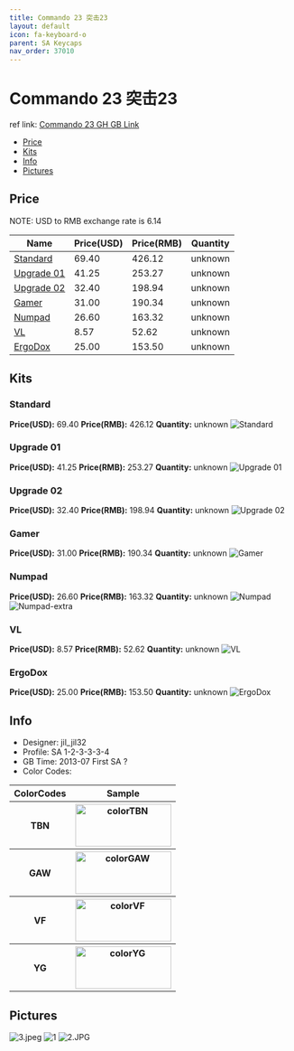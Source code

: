 ```yaml
---
title: Commando 23 突击23
layout: default
icon: fa-keyboard-o
parent: SA Keycaps
nav_order: 37010
---
```


# Commando 23 突击23

ref link: [Commando 23 GH GB Link](https://geekhack.org/index.php?topic=45655.0)

* [Price](#price)
* [Kits](#kits)
* [Info](#info)
* [Pictures](#pictures)


## Price  
NOTE: USD to RMB exchange rate is 6.14

| Name          | Price(USD)    |  Price(RMB) |  Quantity |
| ------------- | ------------- |  ---------- |  -------- |
|[Standard](#standard)|69.40|426.12|unknown|
|[Upgrade 01](#upgrade01)|41.25|253.27|unknown|
|[Upgrade 02](#upgrade02)|32.40|198.94|unknown|
|[Gamer](#gamer)|31.00|190.34|unknown|
|[Numpad](#numpad)|26.60|163.32|unknown|
|[VL](#vl)|8.57|52.62|unknown|
|[ErgoDox](#ergodox)|25.00|153.50|unknown|


## Kits
### Standard
**Price(USD):** 69.40    **Price(RMB):** 426.12    **Quantity:** unknown
<img src="{{ 'assets/images/sa-keycaps/commando23/kits_pics/standard.png' | relative_url }}" alt="Standard" class="image featured">

### Upgrade 01
**Price(USD):** 41.25    **Price(RMB):** 253.27    **Quantity:** unknown
<img src="{{ 'assets/images/sa-keycaps/commando23/kits_pics/upgrade-01.png' | relative_url }}" alt="Upgrade 01" class="image featured">

### Upgrade 02
**Price(USD):** 32.40    **Price(RMB):** 198.94    **Quantity:** unknown
<img src="{{ 'assets/images/sa-keycaps/commando23/kits_pics/upgrade-02.png' | relative_url }}" alt="Upgrade 02" class="image featured">

### Gamer
**Price(USD):** 31.00    **Price(RMB):** 190.34    **Quantity:** unknown
<img src="{{ 'assets/images/sa-keycaps/commando23/kits_pics/gamer.png' | relative_url }}" alt="Gamer" class="image featured">

### Numpad
**Price(USD):** 26.60    **Price(RMB):** 163.32    **Quantity:** unknown
<img src="{{ 'assets/images/sa-keycaps/commando23/kits_pics/numpad.png' | relative_url }}" alt="Numpad" class="image featured">
<img src="{{ 'assets/images/sa-keycaps/commando23/kits_pics/numpad-extra.png' | relative_url }}" alt="Numpad-extra" class="image featured">

### VL
**Price(USD):** 8.57    **Price(RMB):** 52.62    **Quantity:** unknown
<img src="{{ 'assets/images/sa-keycaps/commando23/kits_pics/vl.png' | relative_url }}" alt="VL" class="image featured">

### ErgoDox
**Price(USD):** 25.00    **Price(RMB):** 153.50    **Quantity:** unknown
<img src="{{ 'assets/images/sa-keycaps/commando23/kits_pics/ergodox.png' | relative_url }}" alt="ErgoDox" class="image featured">


## Info
* Designer: jil_jil32
* Profile: SA 1-2-3-3-3-4
* GB Time: 2013-07 First SA ? 
* Color Codes:  
<table style="width:100%">
  <tr>
    <th>ColorCodes</th>
    <th>Sample</th>
  </tr>
  <tr>
    <th>TBN</th>
    <th><img src="{{ 'assets/images/sa-keycaps/SP_ColorCodes/abs/SP_Abs_ColorCodes_TBN.png' | relative_url }}" alt="colorTBN" height="75" width="170"></th>
  </tr>
  <tr>
    <th>GAW</th>
    <th><img src="{{ 'assets/images/sa-keycaps/SP_ColorCodes/abs/SP_Abs_ColorCodes_GAW.png' | relative_url }}" alt="colorGAW" height="75" width="170"></th>
  </tr>
  <tr>
    <th>VF</th>
    <th><img src="{{ 'assets/images/sa-keycaps/SP_ColorCodes/abs/SP_Abs_ColorCodes_VF.png' | relative_url }}" alt="colorVF" height="75" width="170"></th>
  </tr>
  <tr>
    <th>YG</th>
    <th><img src="{{ 'assets/images/sa-keycaps/SP_ColorCodes/abs/SP_Abs_ColorCodes_YG.png' | relative_url }}" alt="colorYG" height="75" width="170"></th>
  </tr>
</table>


## Pictures
<img src="{{ 'assets/images/sa-keycaps/commando23/rendering_pics/3.jpeg' | relative_url }}" alt="3.jpeg" class="image featured">
<img src="{{ 'assets/images/sa-keycaps/commando23/rendering_pics/1.jpg' | relative_url }}" alt="1" class="image featured">
<img src="{{ 'assets/images/sa-keycaps/commando23/rendering_pics/2.JPG' | relative_url }}" alt="2.JPG" class="image featured">
